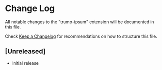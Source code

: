 # Change Log
All notable changes to the "trump-ipsum" extension will be documented in this file.

Check [Keep a Changelog](http://keepachangelog.com/) for recommendations on how to structure this file.

## [Unreleased]
- Initial release